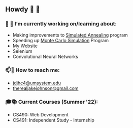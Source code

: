 ## Howdy 👋 🤠 


### 🔭 🌱 I’m currently working on/learning about: 
- Making improvements to [Simulated Annealing](https://github.com/JacobJohnson1/CS461_Project2) program
- Speeding up [Monte Carlo Simulation](https://github.com/JacobJohnson1/CS461-Project1) Program
- My Website  
- Selenium 
- Convolutional Neural Networks

### 📫📨 How to reach me:   
- jdjhc4@umsystem.edu 
- therealjakejohnson@gmail.com


### 🎓📚 Current Courses (Summer '22):  
- CS490: Web Development  
- CS491: Independent Study - Internship
 

